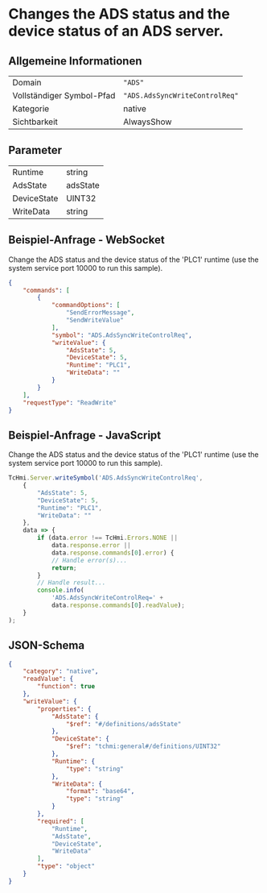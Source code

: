 # Changes the ADS status and the device status of an ADS server.

## Allgemeine Informationen

|  |  |
| - | - |
| Domain | `"ADS"` |
| Vollständiger Symbol-Pfad | `"ADS.AdsSyncWriteControlReq"` |
| Kategorie | native |
| Sichtbarkeit | AlwaysShow |

## Parameter

|  |  |
| - | - |
| Runtime | string |
| AdsState | adsState |
| DeviceState | UINT32 |
| WriteData | string |

## Beispiel-Anfrage - WebSocket

Change the ADS status and the device status of the 'PLC1' runtime (use the system service port 10000 to run this sample).
```json
{
    "commands": [
        {
            "commandOptions": [
                "SendErrorMessage",
                "SendWriteValue"
            ],
            "symbol": "ADS.AdsSyncWriteControlReq",
            "writeValue": {
                "AdsState": 5,
                "DeviceState": 5,
                "Runtime": "PLC1",
                "WriteData": ""
            }
        }
    ],
    "requestType": "ReadWrite"
}
```

## Beispiel-Anfrage - JavaScript

Change the ADS status and the device status of the 'PLC1' runtime (use the system service port 10000 to run this sample).
```javascript
TcHmi.Server.writeSymbol('ADS.AdsSyncWriteControlReq',
    {
        "AdsState": 5,
        "DeviceState": 5,
        "Runtime": "PLC1",
        "WriteData": ""
    },
    data => {
        if (data.error !== TcHmi.Errors.NONE ||
            data.response.error ||
            data.response.commands[0].error) {
            // Handle error(s)...
            return;
        }
        // Handle result...
        console.info(
            'ADS.AdsSyncWriteControlReq=' +
            data.response.commands[0].readValue);
    }
);
```

## JSON-Schema

```json
{
    "category": "native",
    "readValue": {
        "function": true
    },
    "writeValue": {
        "properties": {
            "AdsState": {
                "$ref": "#/definitions/adsState"
            },
            "DeviceState": {
                "$ref": "tchmi:general#/definitions/UINT32"
            },
            "Runtime": {
                "type": "string"
            },
            "WriteData": {
                "format": "base64",
                "type": "string"
            }
        },
        "required": [
            "Runtime",
            "AdsState",
            "DeviceState",
            "WriteData"
        ],
        "type": "object"
    }
}
```
